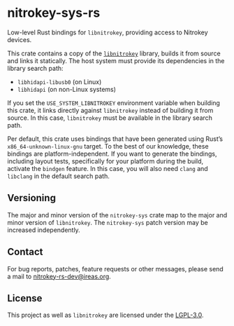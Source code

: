 # nitrokey-sys-rs

Low-level Rust bindings for `libnitrokey`, providing access to Nitrokey
devices.

This crate contains a copy of the [`libnitrokey`][] library, builds it from
source and links it statically.  The host system must provide its dependencies
in the library search path:

- `libhidapi-libusb0` (on Linux)
- `libhidapi` (on non-Linux systems)

If you set the `USE_SYSTEM_LIBNITROKEY` environment variable when building this
crate, it links directly against `libnitrokey` instead of building it from
source.  In this case, `libnitrokey` must be available in the library search
path.

Per default, this crate uses bindings that have been generated using Rust’s
`x86_64-unknown-linux-gnu` target.  To the best of our knowledge, these
bindings are platform-independent.  If you want to generate the bindings,
including layout tests, specifically for your platform during the build,
activate the `bindgen` feature.  In this case, you will also need `clang` and
`libclang` in the default search path.

## Versioning

The major and minor version of the `nitrokey-sys` crate map to the major and
minor version of `libnitrokey`.  The `nitrokey-sys` patch version may be
increased independently.

## Contact

For bug reports, patches, feature requests or other messages, please send a
mail to [nitrokey-rs-dev@ireas.org][].

## License

This project as well as `libnitrokey` are licensed under the [LGPL-3.0][].

[`libnitrokey`]: https://github.com/nitrokey/libnitrokey
[nitrokey-rs-dev@ireas.org]: mailto:nitrokey-rs-dev@ireas.org
[LGPL-3.0]: https://opensource.org/licenses/lgpl-3.0.html
